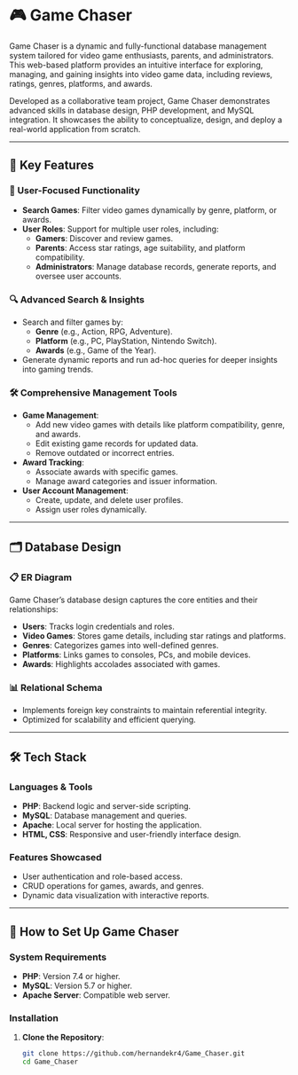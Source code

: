 # 🎮 Game Chaser

Game Chaser is a dynamic and fully-functional database management system tailored for video game enthusiasts, parents, and administrators. This web-based platform provides an intuitive interface for exploring, managing, and gaining insights into video game data, including reviews, ratings, genres, platforms, and awards.

Developed as a collaborative team project, Game Chaser demonstrates advanced skills in database design, PHP development, and MySQL integration. It showcases the ability to conceptualize, design, and deploy a real-world application from scratch.

---

## 🚀 Key Features

### **🎯 User-Focused Functionality**
- **Search Games**: Filter video games dynamically by genre, platform, or awards.
- **User Roles**: Support for multiple user roles, including:
  - **Gamers**: Discover and review games.
  - **Parents**: Access star ratings, age suitability, and platform compatibility.
  - **Administrators**: Manage database records, generate reports, and oversee user accounts.

### **🔍 Advanced Search & Insights**
- Search and filter games by:
  - **Genre** (e.g., Action, RPG, Adventure).
  - **Platform** (e.g., PC, PlayStation, Nintendo Switch).
  - **Awards** (e.g., Game of the Year).
- Generate dynamic reports and run ad-hoc queries for deeper insights into gaming trends.

### **🛠️ Comprehensive Management Tools**
- **Game Management**:
  - Add new video games with details like platform compatibility, genre, and awards.
  - Edit existing game records for updated data.
  - Remove outdated or incorrect entries.
- **Award Tracking**:
  - Associate awards with specific games.
  - Manage award categories and issuer information.
- **User Account Management**:
  - Create, update, and delete user profiles.
  - Assign user roles dynamically.

---

## 🗂️ Database Design

### **📋 ER Diagram**
Game Chaser’s database design captures the core entities and their relationships:
- **Users**: Tracks login credentials and roles.
- **Video Games**: Stores game details, including star ratings and platforms.
- **Genres**: Categorizes games into well-defined genres.
- **Platforms**: Links games to consoles, PCs, and mobile devices.
- **Awards**: Highlights accolades associated with games.

### **📊 Relational Schema**
- Implements foreign key constraints to maintain referential integrity.
- Optimized for scalability and efficient querying.

---

## 🛠️ Tech Stack
### **Languages & Tools**
- **PHP**: Backend logic and server-side scripting.
- **MySQL**: Database management and queries.
- **Apache**: Local server for hosting the application.
- **HTML, CSS**: Responsive and user-friendly interface design.

### **Features Showcased**
- User authentication and role-based access.
- CRUD operations for games, awards, and genres.
- Dynamic data visualization with interactive reports.

---

## 📖 How to Set Up Game Chaser

### **System Requirements**
- **PHP**: Version 7.4 or higher.
- **MySQL**: Version 5.7 or higher.
- **Apache Server**: Compatible web server.

### **Installation**
1. **Clone the Repository**:
   ```bash
   git clone https://github.com/hernandekr4/Game_Chaser.git
   cd Game_Chaser
